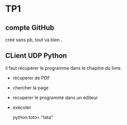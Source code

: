 # TP1

## compte GitHub

créé sans pb, tout va bien .

## CLient UDP Python 

il faut récupérer le programme dans le chapitre du livre.

* récuperer de PDF
* chercher la page
* recuperer le programme dans un editeur
* exécuter 

    python
toto= "tata"

